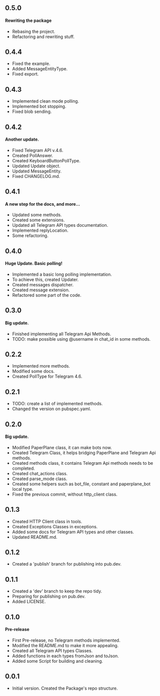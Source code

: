 ## 0.5.0
#### Rewriting the package

- Rebasing the project.
- Refactoring and rewriting stuff.

## 0.4.4

- Fixed the example.
- Added MessageEntityType.
- Fixed export.

## 0.4.3

- Implemented clean mode polling.
- Implemented bot stopping.
- Fixed blob sending.

## 0.4.2
#### Another update.

- Fixed Telegram API v.4.6.
- Created PollAnswer.
- Created KeyboardButtonPollType.
- Updated Update object.
- Updated MessageEntity.
- Fixed CHANGELOG.md.

## 0.4.1
#### A new step for the docs, and more...

- Updated some methods.
- Created some extensions.
- Updated all Telegram API types documentation.
- Implemented replyLocation.
- Some refactoring.

## 0.4.0
#### Huge Update. Basic polling!

- Implemented a basic long polling implementation.
- To achieve this, created Updater.
- Created messages dispatcher.
- Created message extension.
- Refactored some part of the code.

## 0.3.0
#### Big update.

- Finished implementing all Telegram Api Methods.
- TODO: make possible using @username in chat_id in some methods.

## 0.2.2

- Implemented more methods.
- Modified some docs.
- Created PollType for Telegram 4.6.

## 0.2.1

- TODO: create a list of implemented methods.
- Changed the version on pubspec.yaml.

## 0.2.0
#### Big update.

- Modified PaperPlane class, it can make bots now.
- Created Telegram Class, it helps bridging PaperPlane and Telegram Api methods.
- Created methods class, it contains Telegram Api methods needs to be completed.
- Created chat_actions class.
- Created parse_mode class.
- Created some helpers such as bot_file, constant and paperplane_bot local type.
- Fixed the previous commit, without http_client class.


## 0.1.3

- Created HTTP Client class in tools.
- Created Exceptions Classes in exceptions.
- Added some docs for Telegram API types and other classes.
- Updated README.md.

## 0.1.2

- Created a 'publish' branch for publishing into pub.dev.

## 0.1.1

- Created a 'dev' branch to keep the repo tidy.
- Preparing for publishing on pub.dev.
- Added LICENSE.

## 0.1.0
#### Pre-release

- First Pre-release, no Telegram methods implemented.
- Modified the README.md to make it more appealing.
- Created all Telegram API types Classes.
- Added functions in each types fromJson and toJson.
- Added some Script for building and cleaning.

## 0.0.1

- Initial version. Created the Package's repo structure.
